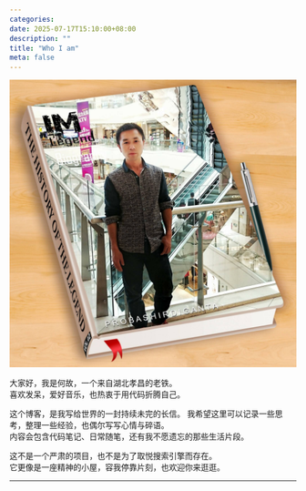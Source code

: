 ```yaml
---
categories:
date: 2025-07-17T15:10:00+08:00
description: ""
title: "Who I am"
meta: false
---
```


<img src="/images/me.jpg" alt="My Photo" class="post-cover" />

大家好，我是何故，一个来自湖北孝昌的老铁。  
喜欢发呆，爱好音乐，也热衷于用代码折腾自己。  

这个博客，是我写给世界的一封持续未完的长信。
我希望这里可以记录一些思考，整理一些经验，也偶尔写写心情与碎语。  
内容会包含代码笔记、日常随笔，还有我不愿遗忘的那些生活片段。

这不是一个严肃的项目，也不是为了取悦搜索引擎而存在。  
它更像是一座精神的小屋，容我停靠片刻，也欢迎你来逛逛。

---
  